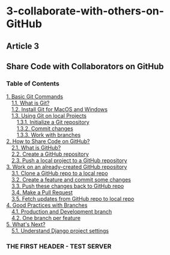 # 3-collaborate-with-others-on-GitHub

## Article 3

## Share Code with Collaborators on GitHub

### Table of Contents

[1. Basic Git Commands](3-collaborate-with-others-on-github.md#1)  
  [1.1. What is Git?](3-collaborate-with-others-on-github.md#1.1)  
  [1.2. Install Git for MacOS and Windows](3-collaborate-with-others-on-github.md#1.2)  
  [1.3. Using Git on local Projects](3-collaborate-with-others-on-github.md#1.3)  
   [1.3.1. Initialize a Git repository](3-collaborate-with-others-on-github.md#1.3.1)  
   [1.3.2. Commit changes](3-collaborate-with-others-on-github.md#1.3.2)  
   [1.3.3. Work with branches](3-collaborate-with-others-on-github.md#1.3.3)  
 [2. How to Share Code on GitHub?](3-collaborate-with-others-on-github.md#2)  
  [2.1. What is GitHub?](3-collaborate-with-others-on-github.md#2.1)  
  [2.2. Create a GitHub repository](3-collaborate-with-others-on-github.md#2.2)  
  [2.3. Push a local project to a GitHub repository](3-collaborate-with-others-on-github.md#2.3)  
 [3. Work on an already-created GitHub repository](3-collaborate-with-others-on-github.md#3)  
  [3.1. Clone a GitHub repo to a local repo](3-collaborate-with-others-on-github.md#3.1)  
  [3.2. Create a feature and commit some changes](3-collaborate-with-others-on-github.md#3.2)  
  [3.3. Push these changes back to GitHub repo](3-collaborate-with-others-on-github.md#3.3)  
  [3.4. Make a Pull Request](3-collaborate-with-others-on-github.md#3.4)  
  [3.5. Fetch updates from GitHub repo to local repo](3-collaborate-with-others-on-github.md#3.5)  
 [4. Good Practices with Branches](3-collaborate-with-others-on-github.md#4)  
  [4.1. Production and Development branch](3-collaborate-with-others-on-github.md#4.1)  
  [4.2. One branch per feature](3-collaborate-with-others-on-github.md#4.2)  
 [5. What's Next?](3-collaborate-with-others-on-github.md#5)  
  [5.1. Understand Django project settings](3-collaborate-with-others-on-github.md#5)  


### THE FIRST HEADER - TEST SERVER

```python

```

